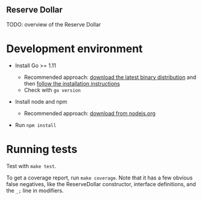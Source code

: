 Reserve Dollar
---

TODO: overview of the Reserve Dollar

# Development environment

- Install Go >= 1.11
    - Recommended approach: [download the latest binary distribution](https://golang.org/dl/) and then [follow the installation instructions](https://golang.org/doc/install#install)
    - Check with `go version`

- Install node and npm
    - Recommended approach: [download from nodejs.org](https://nodejs.org/en/)

- Run `npm install`

# Running tests

Test with `make test`.

To get a coverage report, run `make coverage`. Note that it has a few obvious false negatives, like the ReserveDollar constructor, interface definitions, and the `_;` line in modifiers.

